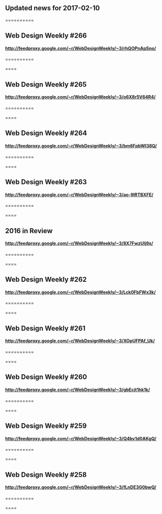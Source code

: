 ## Updated news for 2017-02-10 

==========
## Web Design Weekly #266
#### http://feedproxy.google.com/~r/WebDesignWeekly/~3/rhQOPnApSno/

==========

====
## Web Design Weekly #265
#### http://feedproxy.google.com/~r/WebDesignWeekly/~3/o6X8r5V64R4/

==========

====
## Web Design Weekly #264
#### http://feedproxy.google.com/~r/WebDesignWeekly/~3/bm6FpbWI38Q/

==========

====
## Web Design Weekly #263
#### http://feedproxy.google.com/~r/WebDesignWeekly/~3/ao-9lRTBXFE/

==========

====
## 2016 in Review
#### http://feedproxy.google.com/~r/WebDesignWeekly/~3/8X7FwzUIj9s/

==========

====
## Web Design Weekly #262
#### http://feedproxy.google.com/~r/WebDesignWeekly/~3/Lck0FbFWx3k/

==========

====
## Web Design Weekly #261
#### http://feedproxy.google.com/~r/WebDesignWeekly/~3/XOpUFPAf_Uk/

==========

====
## Web Design Weekly #260
#### http://feedproxy.google.com/~r/WebDesignWeekly/~3/gbEcjt1hk1k/

==========

====
## Web Design Weekly #259
#### http://feedproxy.google.com/~r/WebDesignWeekly/~3/Q4bv1d0AKgQ/

==========

====
## Web Design Weekly #258
#### http://feedproxy.google.com/~r/WebDesignWeekly/~3/fLnDE3G0bwQ/

==========

====
